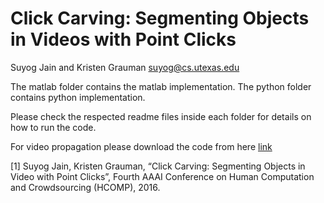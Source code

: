 # Click Carving: Segmenting Objects in Videos with Point Clicks 

Suyog Jain and Kristen Grauman
suyog@cs.utexas.edu

The matlab folder contains the matlab implementation.
The python folder contains python implementation.

Please check the respected readme files inside each folder for details on how to run the code.

For video propagation please download the code from here [link](http://www.cs.utexas.edu/~suyog/code_supervoxels.tar)

[1] Suyog Jain, Kristen Grauman, “Click Carving: Segmenting Objects in Video with Point Clicks”, Fourth AAAI Conference on Human Computation and Crowdsourcing (HCOMP), 2016. 


